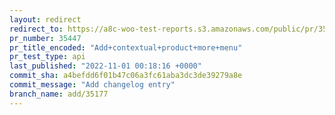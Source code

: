 ```yaml
---
layout: redirect
redirect_to: https://a8c-woo-test-reports.s3.amazonaws.com/public/pr/35447/api/index.html
pr_number: 35447
pr_title_encoded: "Add+contextual+product+more+menu"
pr_test_type: api
last_published: "2022-11-01 00:18:16 +0000"
commit_sha: a4befdd6f01b47c06a3fc61aba3dc3de39279a8e
commit_message: "Add changelog entry"
branch_name: add/35177
---
```

